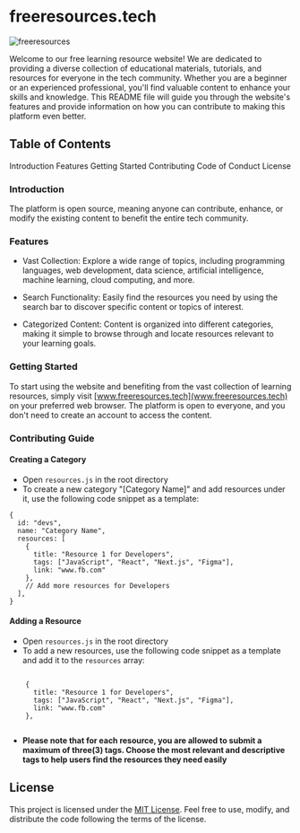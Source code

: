 # freeresources.tech

![freeresources](https://github.com/khaymanii/Free-Learning-Resources/assets/116851212/34f05a91-328e-44d5-9da0-7c76d2e3de75)

Welcome to our free learning resource website! We are dedicated to providing a diverse collection of educational materials, tutorials, and resources for everyone in the tech community. Whether you are a beginner or an experienced professional, you'll find valuable content to enhance your skills and knowledge. This README file will guide you through the website's features and provide information on how you can contribute to making this platform even better.

## Table of Contents


Introduction
Features
Getting Started
Contributing
Code of Conduct
License

### Introduction

The platform is open source, meaning anyone can contribute, enhance, or modify the existing content to benefit the entire tech community.

### Features

- Vast Collection: Explore a wide range of topics, including programming languages, web development, data science, artificial intelligence, machine learning, cloud computing, and more.

- Search Functionality: Easily find the resources you need by using the search bar to discover specific content or topics of interest.

- Categorized Content: Content is organized into different categories, making it simple to browse through and locate resources relevant to your learning goals.

### Getting Started

To start using the website and benefiting from the vast collection of learning resources, simply visit [www.freeresources.tech](www.freeresources.tech) on your preferred web browser. The platform is open to everyone, and you don't need to create an account to access the content.

### Contributing Guide

#### Creating a Category

- Open `resources.js` in the root directory
- To create a new category "[Category Name]" and add resources under it, use the following code snippet as a template:

```
{
  id: "devs",
  name: "Category Name",
  resources: [
    {
      title: "Resource 1 for Developers",
      tags: ["JavaScript", "React", "Next.js", "Figma"],
      link: "www.fb.com"
    },
    // Add more resources for Developers
  ],
}

```

#### Adding a Resource

- Open `resources.js` in the root directory
- To add a new resources, use the following code snippet as a template and add it to the `resources` array:

```

    {
      title: "Resource 1 for Developers",
      tags: ["JavaScript", "React", "Next.js", "Figma"],
      link: "www.fb.com"
    },


```

- **Please note that for each resource, you are allowed to submit a maximum of three(3) tags. Choose the most relevant and descriptive tags to help users find the resources they need easily**

## License

This project is licensed under the [MIT License](https://opensource.org/license/mit/). Feel free to use, modify, and distribute the code following the terms of the license.
